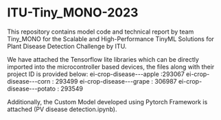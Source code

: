 # ITU-Tiny_MONO-2023
This repository contains model code and technical report by team Tiny_MONO for the Scalable and High-Performance TinyML Solutions for Plant Disease Detection Challenge by ITU.

We have attached the Tensorflow lite libraries which can be directly imported into the microcontroller based devices, the files along with their project ID is provided below:
ei-crop-disease---apple :293067
ei-crop-disease---corn : 293499
ei-crop-disease---grape : 306987
ei-crop-disease---potato : 293549

Additionally, the Custom Model developed using Pytorch Framework is attached (PV disease detection.ipynb).
